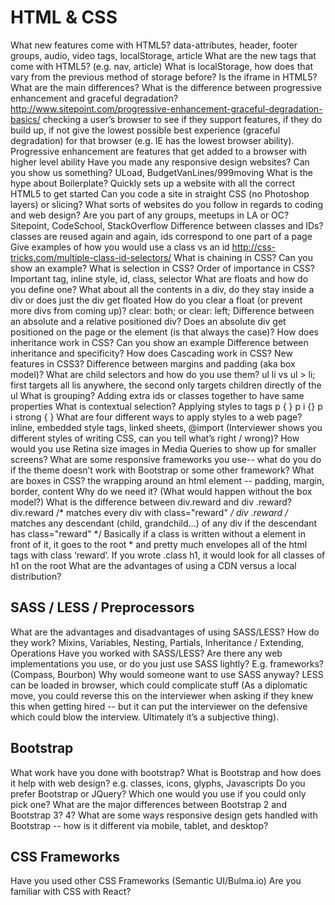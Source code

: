 # HTML & CSS

What new features come with HTML5?
data-attributes, header, footer groups, audio, video tags, localStorage, article
What are the new tags that come with HTML5? (e.g. nav, article)
What is localStorage, how does that vary from the previous method of storage before?
Is the iframe in HTML5?  What are the main differences?
What is the difference between progressive enhancement and graceful degradation?
http://www.sitepoint.com/progressive-enhancement-graceful-degradation-basics/ 
checking a user’s browser to see if they support features, if they do build up, if not give the lowest possible best experience (graceful degradation) for that browser (e.g. IE has the lowest browser ability).  Progressive enhancement are features that get added to a browser with higher level ability
Have you made any responsive design websites? Can you show us something? 
ULoad, BudgetVanLines/999moving
What is the hype about Boilerplate?
Quickly sets up a website with all the correct HTML5 to get started
Can you code a site in straight CSS (no Photoshop layers) or slicing?
What sorts of websites do you follow in regards to coding and web design?  Are you part of any groups, meetups in LA or OC?
Sitepoint, CodeSchool, StackOverflow
Difference between classes and IDs?
classes are reused again and again, ids correspond to one part of a page
Give examples of how you would use a class vs an id
http://css-tricks.com/multiple-class-id-selectors/
What is chaining in CSS? Can you show an example? 
What is selection in CSS?
Order of importance in CSS?
Important tag, inline style, id, class, selector
What are floats and how do you define one?
What about all the contents in a div, do they stay inside a div or does just the div get floated
How do you clear a float (or prevent more divs from coming up)?
clear: both;  or clear: left;
Difference between an absolute and a relative positioned div? Does an absolute div get positioned on the page or the element (is that always the case)?
How does inheritance work in CSS? Can you show an example
Difference between inheritance and specificity? 
How does Cascading work in CSS?
New features in CSS3?
Difference between margins and padding (aka box model)?
What are child selectors and how do you use them? ul li vs ul > li; first targets all lis anywhere, the second only targets children directly of the ul
What is grouping?
Adding extra ids or classes together to have same properties
What is contextual selection?
Applying styles to tags p { } p i {} p i strong { } 
What are four different ways to apply styles to a web page?
inline, embedded style tags, linked sheets, @import
(Interviewer shows you different styles of writing CSS, can you tell what’s right / wrong)?
How would you use Retina size images in Media Queries to show up for smaller screens?
What are some responsive frameworks you use-- what do you do if the theme doesn’t work with Bootstrap or some other framework?
What are boxes in CSS?
the wrapping around an html element -- padding, margin, border, content
Why do we need it? (What would happen without the box model?)
What is the difference between div.reward and div .reward?
div.reward  /* matches every div with class="reward" */
div .reward /* matches any descendant (child,
               grandchild...) of any div if the descendant
               has class="reward" */
Basically if a class is written without a element in front of it, it goes to the root * and pretty much envelopes all of the html tags with class ‘reward’.   If you wrote .class h1, it would look for all classes of h1 on the root
What are the advantages of using a CDN versus a local distribution?

## SASS / LESS / Preprocessors
What are the advantages and disadvantages of using SASS/LESS?  How do they work?
Mixins, Variables, Nesting, Partials, Inheritance / Extending, Operations
Have you worked with SASS/LESS?
Are there any web implementations you use, or do you just use SASS lightly? E.g. frameworks? (Compass, Bourbon)
 Why would someone want to use SASS anyway?
LESS can be loaded in browser, which could complicate stuff
(As a diplomatic move, you could reverse this on the interviewer when asking if they knew this when getting hired -- but it can put the interviewer on the defensive which could blow the interview.  Ultimately it’s a subjective thing).

## Bootstrap
What work have you done with bootstrap?
What is Bootstrap and how does it help with web design?
e.g. classes, icons, glyphs, Javascripts
Do you prefer Bootstrap or JQuery?  Which one would you use if you could only pick one?
What are the major differences between Bootstrap 2 and Bootstrap 3? 4?
What are some ways responsive design gets handled with Bootstrap -- how is it different via mobile, tablet, and desktop?

## CSS Frameworks
Have you used other CSS Frameworks (Semantic UI/Bulma.io)
Are you familiar with CSS with React?

